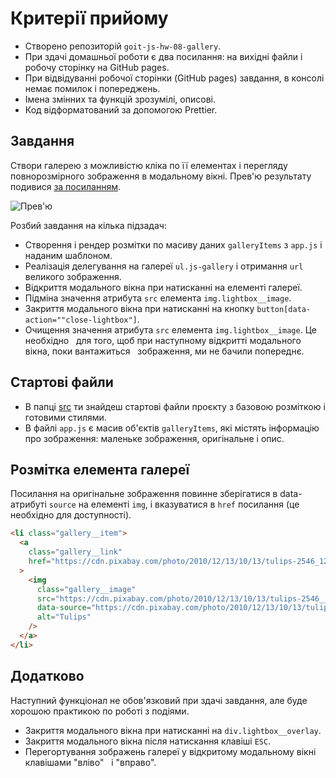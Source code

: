 # Критерії прийому

- Створено репозиторій `goit-js-hw-08-gallery`.
- При здачі домашньої роботи є два посилання: на вихідні файли і робочу сторінку
  на GitHub pages.
- При відвідуванні робочої сторінки (GitHub pages) завдання, в консолі немає
  помилок і попереджень.
- Імена змінних та функцій зрозумілі, описові.
- Код відформатований за допомогою Prettier.

## Завдання

Створи галерею з можливістю кліка по її елементах і перегляду повнорозмірного
зображення в модальному вікні. Прев'ю результату подивися
[за посиланням](https://take.ms/ZvBD0E).

![Прев'ю](preview.jpg)

Розбий завдання на кілька підзадач:

- Створення і рендер розмітки по масиву даних `galleryItems` з `app.js` і
  наданим шаблоном.
- Реалізація делегування на галереї `ul.js-gallery` і отримання `url` великого
  зображення.
- Відкриття модального вікна при натисканні на елементі галереї.
- Підміна значення атрибута `src` елемента `img.lightbox__image`.
- Закриття модального вікна при натисканні на кнопку
  `button[data-action=""close-lightbox"]`.
- Очищення значення атрибута `src` елемента `img.lightbox__image`. Це необхідно
    для того, щоб при наступному відкритті модального вікна, поки вантажиться
    зображення, ми не бачили попереднє.

## Стартові файли

- В папці [src](./src) ти знайдеш стартові файли проєкту з базовою розміткою і
  готовими стилями.
- В файлі `app.js` є масив об'єктів `galleryItems`, які містять інформацію про
  зображення: маленьке зображення, оригінальне і опис.

## Розмітка елемента галереї

Посилання на оригінальне зображення повинне зберігатися в data-атрибуті `source`
на елементі `img`, і вказуватися в `href` посилання (це необхідно для
доступності).

```html
<li class="gallery__item">
  <a
    class="gallery__link"
    href="https://cdn.pixabay.com/photo/2010/12/13/10/13/tulips-2546_1280.jpg"
  >
    <img
      class="gallery__image"
      src="https://cdn.pixabay.com/photo/2010/12/13/10/13/tulips-2546__340.jpg"
      data-source="https://cdn.pixabay.com/photo/2010/12/13/10/13/tulips-2546_1280.jpg"
      alt="Tulips"
    />
  </a>
</li>
```

## Додатково

Наступний функціонал не обов'язковий при здачі завдання, але буде хорошою
практикою по роботі з подіями.

- Закриття модального вікна при натисканні на `div.lightbox__overlay`.
- Закриття модального вікна після натискання клавіші `ESC`.
- Перегортування зображень галереї у відкритому модальному вікні клавішами
  "вліво"   і "вправо".
